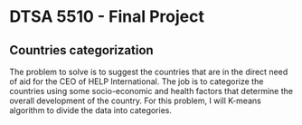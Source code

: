# DTSA 5510 - Final Project
## Countries categorization
The problem to solve is to suggest the countries that are in the direct need of aid for the CEO of HELP International. The job is to categorize the countries using some socio-economic and health factors that determine the overall development of the country. For this problem, I will K-means algorithm to divide the data into categories.
